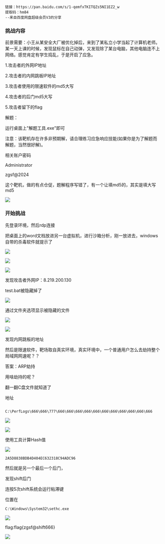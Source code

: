 
```
链接：https://pan.baidu.com/s/1-qemfxTKITQZs5NI1EZ2_w 
提取码：hm84 
--来自百度网盘超级会员V3的分享
```

### 挑战内容
前景需要：小王从某安全大厂被优化掉后，来到了某私立小学当起了计算机老师。某一天上课的时候，发现鼠标在自己动弹，又发现除了某台电脑，其他电脑连不上网络。感觉肯定有学生捣乱，于是开启了应急。

1.攻击者的外网IP地址

2.攻击者的内网跳板IP地址

3.攻击者使用的限速软件的md5大写

4.攻击者的后门md5大写

5.攻击者留下的flag

解题：

运行桌面上"解题工具.exe"即可

注意：该靶机存在许多非预期解，请合理练习应急响应技能(如果你是为了解题而解题，当然很好解)。



相关账户密码

Administrator

zgsf@2024

这个靶机，做的有点仓促，题解程序写错了，有一个让填md5的，其实是填大写md5

![](imgs/3628d24a4efa4273c85c9d957f7bb5e9_MD5.jpeg)

### 开始挑战

先登录环境，然后rdp连接

把桌面上的word文档放进另一台虚拟机，进行沙箱分析，刚一放进去，windows自带的杀毒软件就提示了

![](imgs/07e167aeb43a6f3bba339e4bebc269cc_MD5.jpeg)

![](imgs/234a2c9a0326c99b96b9ae10a9477742_MD5.jpeg)


![](imgs/7bbab670ddfe7e06e92f167d4b9711cd_MD5.jpeg)

发现攻击者外网IP：8.219.200.130



test.bat被隐藏掉了

![](imgs/a3b27b7efbbf9a8485e8332f12676d3a_MD5.jpeg)

通过文件夹选项显示被隐藏的文件

![](imgs/e6272fbc639c46fe03cfdaec708033e8_MD5.jpeg)


![](imgs/168a9a9935e6acc9649482f9249dc389_MD5.jpeg)

发现内网跳板的地址

然后是限速软件，靶场取自真实环境，真实环境中，一个普通用户怎么去劫持整个局域网网速呢？？

答案：ARP劫持

用啥劫持的呢？

翻一翻C盘文件就知道了  

地址

```
  
C:\PerfLogs\666\666\777\666\666\666\666\666\666\666\666\666\666\666
```

![](imgs/2a7f0a56000340a2c1f82031b43da865_MD5.jpeg)

![](imgs/a989e86776d6729aa8d1dfc2cf20a57d_MD5.jpeg)


使用工具计算Hash值

![](imgs/08c8f4a235b2d2e434a44d79a17e67c4_MD5.jpeg)

`2A5D8838BDB4D404EC632318C94ADC96`


然后就是另一个最后一个后门，

发现shift后门

连按5次shift系统会运行粘滞键

位置在

```
C:\Windows\System32\sethc.exe
```

![](imgs/65805c2a541ea8293f7b68ff8e0f4997_MD5.jpeg)

flag:flag{zgsf@shift666}


![](imgs/9989036a2e178fe9c9b6b79bfc73a2d4_MD5.jpeg)